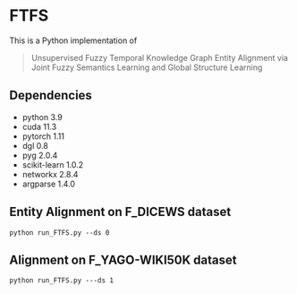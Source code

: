 # FTFS

This is a Python implementation of 

> Unsupervised Fuzzy Temporal Knowledge Graph Entity Alignment via Joint Fuzzy Semantics Learning and Global Structure Learning 

Dependencies
--------------------------------
- python 3.9
- cuda 11.3
- pytorch 1.11
- dgl 0.8
- pyg 2.0.4
- scikit-learn 1.0.2
- networkx 2.8.4
- argparse 1.4.0

Entity Alignment on F_DICEWS dataset
--------------------------------
```
python run_FTFS.py --ds 0 
```

Alignment on F_YAGO-WIKI50K dataset
--------------------------------
```
python run_FTFS.py ---ds 1
```
